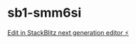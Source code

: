 # sb1-smm6si

[Edit in StackBlitz next generation editor ⚡️](https://stackblitz.com/~/github.com/Marluspv/sb1-smm6si)